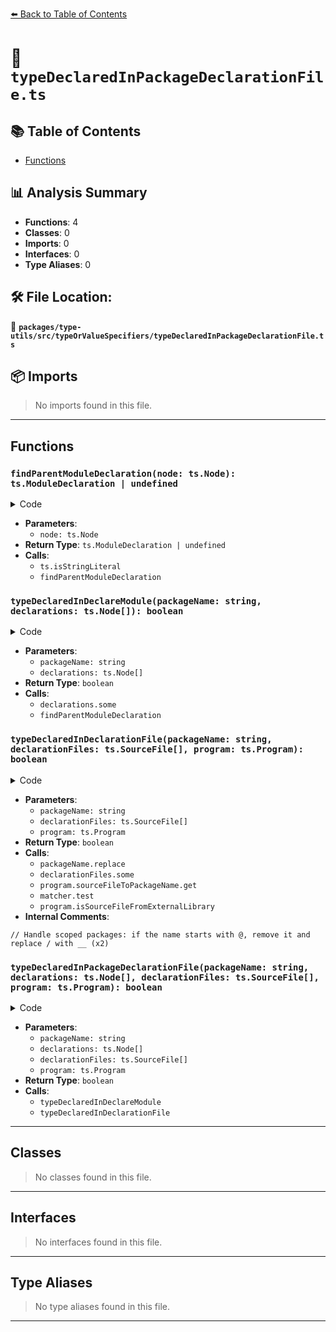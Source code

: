 [⬅️ Back to Table of Contents](../../../../index.md)

# 📄 `typeDeclaredInPackageDeclarationFile.ts`

## 📚 Table of Contents

- [Functions](#functions)

## 📊 Analysis Summary

- **Functions**: 4
- **Classes**: 0
- **Imports**: 0
- **Interfaces**: 0
- **Type Aliases**: 0

## 🛠️ File Location:
📂 **`packages/type-utils/src/typeOrValueSpecifiers/typeDeclaredInPackageDeclarationFile.ts`**

## 📦 Imports

> No imports found in this file.


---

## Functions

### `findParentModuleDeclaration(node: ts.Node): ts.ModuleDeclaration | undefined`

<details><summary>Code</summary>

```ts
function findParentModuleDeclaration(
  node: ts.Node,
): ts.ModuleDeclaration | undefined {
  switch (node.kind) {
    case ts.SyntaxKind.ModuleDeclaration:
      return ts.isStringLiteral((node as ts.ModuleDeclaration).name)
        ? (node as ts.ModuleDeclaration)
        : undefined;
    case ts.SyntaxKind.SourceFile:
      return undefined;
    default:
      return findParentModuleDeclaration(node.parent);
  }
}
```
</details>

- **Parameters**:
  - `node: ts.Node`
- **Return Type**: `ts.ModuleDeclaration | undefined`
- **Calls**:
  - `ts.isStringLiteral`
  - `findParentModuleDeclaration`
### `typeDeclaredInDeclareModule(packageName: string, declarations: ts.Node[]): boolean`

<details><summary>Code</summary>

```ts
function typeDeclaredInDeclareModule(
  packageName: string,
  declarations: ts.Node[],
): boolean {
  return declarations.some(
    declaration =>
      findParentModuleDeclaration(declaration)?.name.text === packageName,
  );
}
```
</details>

- **Parameters**:
  - `packageName: string`
  - `declarations: ts.Node[]`
- **Return Type**: `boolean`
- **Calls**:
  - `declarations.some`
  - `findParentModuleDeclaration`
### `typeDeclaredInDeclarationFile(packageName: string, declarationFiles: ts.SourceFile[], program: ts.Program): boolean`

<details><summary>Code</summary>

```ts
function typeDeclaredInDeclarationFile(
  packageName: string,
  declarationFiles: ts.SourceFile[],
  program: ts.Program,
): boolean {
  // Handle scoped packages: if the name starts with @, remove it and replace / with __
  const typesPackageName = packageName.replace(/^@([^/]+)\//, '$1__');

  const matcher = new RegExp(`${packageName}|${typesPackageName}`);
  return declarationFiles.some(declaration => {
    const packageIdName = program.sourceFileToPackageName.get(declaration.path);
    return (
      packageIdName != null &&
      matcher.test(packageIdName) &&
      program.isSourceFileFromExternalLibrary(declaration)
    );
  });
}
```
</details>

- **Parameters**:
  - `packageName: string`
  - `declarationFiles: ts.SourceFile[]`
  - `program: ts.Program`
- **Return Type**: `boolean`
- **Calls**:
  - `packageName.replace`
  - `declarationFiles.some`
  - `program.sourceFileToPackageName.get`
  - `matcher.test`
  - `program.isSourceFileFromExternalLibrary`
- **Internal Comments**:
```
// Handle scoped packages: if the name starts with @, remove it and replace / with __ (x2)
```

### `typeDeclaredInPackageDeclarationFile(packageName: string, declarations: ts.Node[], declarationFiles: ts.SourceFile[], program: ts.Program): boolean`

<details><summary>Code</summary>

```ts
export function typeDeclaredInPackageDeclarationFile(
  packageName: string,
  declarations: ts.Node[],
  declarationFiles: ts.SourceFile[],
  program: ts.Program,
): boolean {
  return (
    typeDeclaredInDeclareModule(packageName, declarations) ||
    typeDeclaredInDeclarationFile(packageName, declarationFiles, program)
  );
}
```
</details>

- **Parameters**:
  - `packageName: string`
  - `declarations: ts.Node[]`
  - `declarationFiles: ts.SourceFile[]`
  - `program: ts.Program`
- **Return Type**: `boolean`
- **Calls**:
  - `typeDeclaredInDeclareModule`
  - `typeDeclaredInDeclarationFile`

---

## Classes

> No classes found in this file.


---

## Interfaces

> No interfaces found in this file.


---

## Type Aliases

> No type aliases found in this file.


---